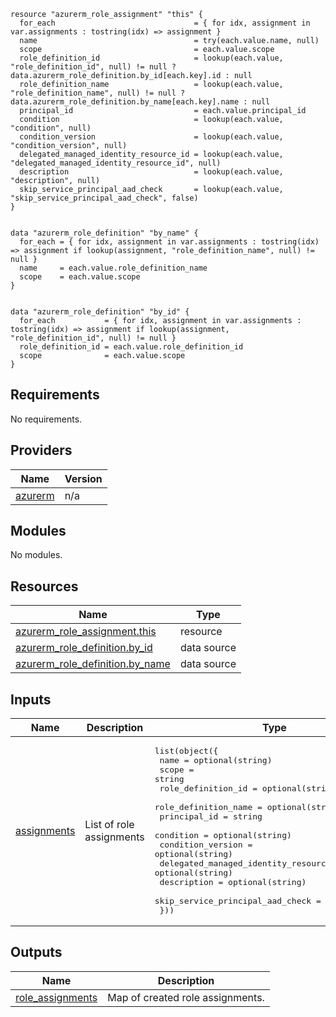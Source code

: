 ```hcl
resource "azurerm_role_assignment" "this" {
  for_each                               = { for idx, assignment in var.assignments : tostring(idx) => assignment }
  name                                   = try(each.value.name, null)
  scope                                  = each.value.scope
  role_definition_id                     = lookup(each.value, "role_definition_id", null) != null ? data.azurerm_role_definition.by_id[each.key].id : null
  role_definition_name                   = lookup(each.value, "role_definition_name", null) != null ? data.azurerm_role_definition.by_name[each.key].name : null
  principal_id                           = each.value.principal_id
  condition                              = lookup(each.value, "condition", null)
  condition_version                      = lookup(each.value, "condition_version", null)
  delegated_managed_identity_resource_id = lookup(each.value, "delegated_managed_identity_resource_id", null)
  description                            = lookup(each.value, "description", null)
  skip_service_principal_aad_check       = lookup(each.value, "skip_service_principal_aad_check", false)
}


data "azurerm_role_definition" "by_name" {
  for_each = { for idx, assignment in var.assignments : tostring(idx) => assignment if lookup(assignment, "role_definition_name", null) != null }
  name     = each.value.role_definition_name
  scope    = each.value.scope
}


data "azurerm_role_definition" "by_id" {
  for_each           = { for idx, assignment in var.assignments : tostring(idx) => assignment if lookup(assignment, "role_definition_id", null) != null }
  role_definition_id = each.value.role_definition_id
  scope              = each.value.scope
}
```
## Requirements

No requirements.

## Providers

| Name | Version |
|------|---------|
| <a name="provider_azurerm"></a> [azurerm](#provider\_azurerm) | n/a |

## Modules

No modules.

## Resources

| Name | Type |
|------|------|
| [azurerm_role_assignment.this](https://registry.terraform.io/providers/hashicorp/azurerm/latest/docs/resources/role_assignment) | resource |
| [azurerm_role_definition.by_id](https://registry.terraform.io/providers/hashicorp/azurerm/latest/docs/data-sources/role_definition) | data source |
| [azurerm_role_definition.by_name](https://registry.terraform.io/providers/hashicorp/azurerm/latest/docs/data-sources/role_definition) | data source |

## Inputs

| Name | Description | Type | Default | Required |
|------|-------------|------|---------|:--------:|
| <a name="input_assignments"></a> [assignments](#input\_assignments) | List of role assignments | <pre>list(object({<br>    name                                   = optional(string)<br>    scope                                  = string<br>    role_definition_id                     = optional(string)<br>    role_definition_name                   = optional(string)<br>    principal_id                           = string<br>    condition                              = optional(string)<br>    condition_version                      = optional(string)<br>    delegated_managed_identity_resource_id = optional(string)<br>    description                            = optional(string)<br>    skip_service_principal_aad_check       = optional(bool)<br>  }))</pre> | `[]` | no |

## Outputs

| Name | Description |
|------|-------------|
| <a name="output_role_assignments"></a> [role\_assignments](#output\_role\_assignments) | Map of created role assignments. |
